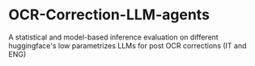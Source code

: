 # OCR-Correction-LLM-agents
A statistical and model-based inference evaluation on different huggingface's low parametrizes LLMs for post OCR corrections (IT and ENG)
